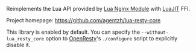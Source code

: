 <!---
    @title         Lua Resty Core Library
    @creator       Yichun Zhang
    @created       2013-12-15 00:17 GMT
    @modifier      Yichun Zhang
    @modifier_link yichun-zhang
    @modified      
    @changes       1
--->

Reimplements the Lua API provided by [Lua Nginx Module](lua-nginx-module.html) with
[LuaJIT](luajit.html) FFI.

Project homepage: https://github.com/agentzh/lua-resty-core

This library is enabled by default. You can specify the `--without-lua_resty_core` option
to [OpenResty](openresty.html)'s `./configure` script to explicitly disable it.
